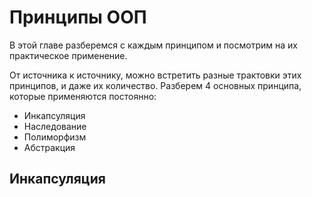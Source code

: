 # Принципы ООП

В этой главе разберемся с каждым принципом и посмотрим на их практическое применение.

От источника к источнику, можно встретить разные трактовки этих принципов, и даже их количество. Разберем 4 основных принципа, которые применяются постоянно:
- Инкапсуляция
- Наследование
- Полиморфизм
- Абстракция

## Инкапсуляция

